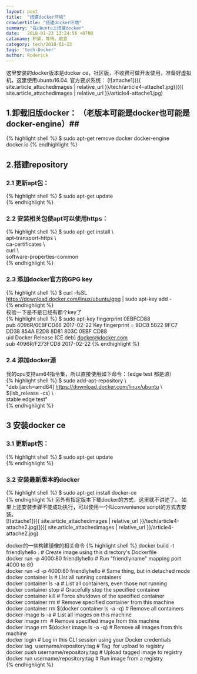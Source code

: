 ```yaml
---
layout: post
title:  "搭建docker环境"
crawlertitle: "搭建docker环境"
summary: "在ubuntu上搭建docker"
date:   2018-01-23 13:24:56 +0700
cataname: 积累，等待，蜕变
category: tech/2018-01-23
tags: 'tech-Docker'
author: Roderick
---
```

这里安装的docker版本是docker ce，社区版，不收费可做开发使用，准备好虚拟机，这里使用ubuntu16.04.
官方要求系统：
[![attache1]({{ site.article_attachedimages | relative_url }}/tech/article4-attache1.jpg)]({{ site.article_attachedimages | relative_url }}/article4-attache1.jpg)  

## 1.卸载旧版docker： （老版本可能是docker也可能是docker-engine）##
{% highlight shell %}
$ sudo apt-get remove docker docker-engine docker.io
{% endhighlight %}   
## 2.搭建repository ##

### 2.1 更新apt包： ###
{% highlight shell %}
$ sudo apt-get update  
{% endhighlight %}   
### 2.2 安装相关包使apt可以使用https： ###
{% highlight shell %}
$ sudo apt-get install \  
    apt-transport-https \  
    ca-certificates \  
    curl \  
    software-properties-common  
{% endhighlight %}  
### 2.3 添加docker官方的GPG key ###
{% highlight shell %}
$ curl -fsSL https://download.docker.com/linux/ubuntu/gpg | sudo apt-key add -  
{% endhighlight %}  
校验一下是不是已经有那个key了  
{% highlight shell %}
$ sudo apt-key fingerprint 0EBFCD88  
pub   4096R/0EBFCD88 2017-02-22
      Key fingerprint = 9DC8 5822 9FC7 DD38 854A  E2D8 8D81 803C 0EBF CD88  
uid                  Docker Release (CE deb) <docker@docker.com>  
sub   4096R/F273FCD8 2017-02-22
{% endhighlight %}
### 2.4 添加docker源 ###
我的cpu支持am64指令集，所以直接使用如下命令：（edge test 都是源）  
{% highlight shell %}
$ sudo add-apt-repository \  
   "deb [arch=amd64] https://download.docker.com/linux/ubuntu \  
   $(lsb_release -cs) \  
   stable edge test"  
{% endhighlight %}

## 3 安装docker ce ##
### 3.1 更新apt包： ###
{% highlight shell %}
$ sudo apt-get update  
{% endhighlight %} 
### 3.2 安装最新版本的docker ###
{% highlight shell %}
$ sudo apt-get install docker-ce  
{% endhighlight %} 
另外有指定版本下载docker的方式，这里就不讲述了。
如果上述安装步骤不能成功执行，可以使用一个叫convenience script的方式去安装。  
[![attache1]({{ site.article_attachedimages | relative_url }}/tech/article4-attache2.jpg)]({{ site.article_attachedimages | relative_url }}/article4-attache2.jpg)    

docker的一些构建镜像的相关命令
{% highlight shell %}
docker build -t friendlyhello .  # Create image using this directory's Dockerfile  
docker run -p 4000:80 friendlyhello  # Run "friendlyname" mapping port 4000 to 80  
docker run -d -p 4000:80 friendlyhello         # Same thing, but in detached mode  
docker container ls                                # List all running containers  
docker container ls -a             # List all containers, even those not running   
docker container stop <hash>           # Gracefully stop the specified container   
docker container kill <hash>         # Force shutdown of the specified container   
docker container rm <hash>        # Remove specified container from this machine   
docker container rm $(docker container ls -a -q)         # Remove all containers  
docker image ls -a                             # List all images on this machine  
docker image rm <image id>            # Remove specified image from this machine  
docker image rm $(docker image ls -a -q)   # Remove all images from this machine  
docker login             # Log in this CLI session using your Docker credentials  
docker tag <image> username/repository:tag  # Tag <image> for upload to registry   
docker push username/repository:tag            # Upload tagged image to registry  
docker run username/repository:tag                   # Run image from a registry  
{% endhighlight %} 